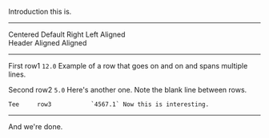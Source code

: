 Introduction this is.

----------------------------------------------------------------------
 Centered   Default           Right Left Aligned                      
  Header    Aligned         Aligned                                   
----------- ----------- ----------- ----------------------------------
   First    row1             `12.0` Example of a row that goes on and 
                                    on and spans multiple lines.      

  Second    row2              `5.0` Here's another one. Note the blank
                                    line between rows.                

    Tee     row3           `4567.1` Now this is interesting.          
----------------------------------------------------------------------

And we're done.
